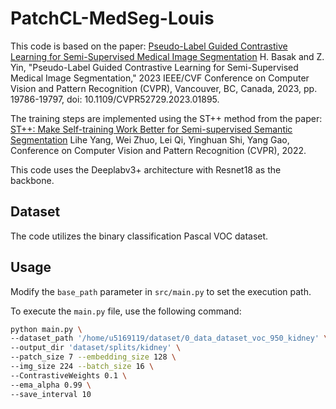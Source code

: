 # PatchCL-MedSeg-Louis

This code is based on the paper:
[Pseudo-Label Guided Contrastive Learning for Semi-Supervised Medical Image Segmentation](https://ieeexplore.ieee.org/document/10205303)
H. Basak and Z. Yin, "Pseudo-Label Guided Contrastive Learning for Semi-Supervised Medical Image Segmentation," 2023 IEEE/CVF Conference on Computer Vision and Pattern Recognition (CVPR), Vancouver, BC, Canada, 2023, pp. 19786-19797, doi: 10.1109/CVPR52729.2023.01895.

The training steps are implemented using the ST++ method from the paper:
[ST++: Make Self-training Work Better for Semi-supervised Semantic Segmentation](https://arxiv.org/abs/2106.05095)
Lihe Yang, Wei Zhuo, Lei Qi, Yinghuan Shi, Yang Gao, Conference on Computer Vision and Pattern Recognition (CVPR), 2022.

This code uses the Deeplabv3+ architecture with Resnet18 as the backbone.

## Dataset

The code utilizes the binary classification Pascal VOC dataset.

## Usage

Modify the `base_path` parameter in `src/main.py` to set the execution path.

To execute the `main.py` file, use the following command:

```sh
python main.py \
--dataset_path '/home/u5169119/dataset/0_data_dataset_voc_950_kidney' \
--output_dir 'dataset/splits/kidney' \
--patch_size 7 --embedding_size 128 \
--img_size 224 --batch_size 16 \
--ContrastiveWeights 0.1 \
--ema_alpha 0.99 \
--save_interval 10

